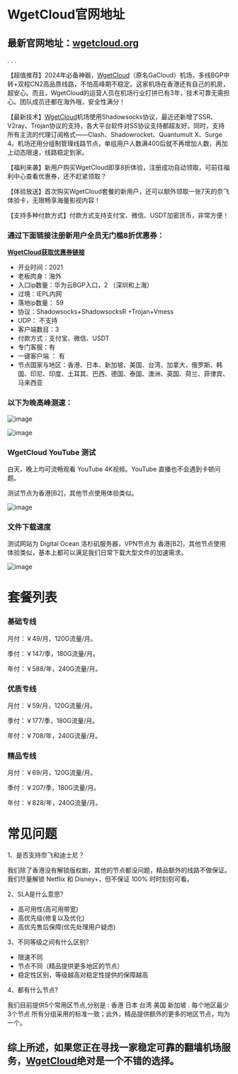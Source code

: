 # WgetCloud官网地址  

## 最新官网地址：[wgetcloud.org](https://invite.wgetcloud.ltd/auth/register?code=jll8)

.
.
.

【超值推荐】2024年必备神器，[WgetCloud](https://invite.wgetcloud.ltd/auth/register?code=jll8)（原名GaCloud）机场，多线BGP中转+双程CN2高品质线路，不怕高峰期不稳定。这家机场在香港还有自己的机房，超安心。而且，WgetCloud的运营人员在机场行业打拼已有3年，技术可靠无需担心。团队成员还都在海外哦，安全性满分！

【最新技术】[WgetCloud](https://invite.wgetcloud.ltd/auth/register?code=jll8)机场使用Shadowsocks协议，最近还新增了SSR、V2ray、Trojan协议的支持，各大平台软件对SS协议支持都超友好。同时，支持所有主流的代理订阅格式——Clash、Shadowrocket、Quantumult X、Surge 4。机场还用分组制管理线路节点，单组用户人数满400后就不再增加人数，再加上动态限速，线路稳定到家。

【福利来袭】新用户购买WgetCloud即享8折体验，注册成功自动领取，可前往福利中心查看优惠券，还不赶紧领取？

【体验放送】首次购买WgetCloud套餐的新用户，还可以额外领取一张7天的奈飞体验卡，无限畅享海量影视内容！

【支持多种付款方式】付款方式支持支付宝、微信、USDT加密货币，非常方便！

### 通过下面链接注册新用户全员无门槛8折优惠券：

**[WgetCloud获取优惠券链接](https://invite.wgetcloud.ltd/auth/register?code=jll8)**

* 开业时间：2021
* 老板肉身：海外
* 入口ip数量：华为云BGP入口，2 （深圳和上海）
* 过境：IEPL内网
* 落地ip数量： 59
* 协议：Shadowsocks+ShadowsocksR +Trojan+Vmess
* UDP： 不支持
* 客户端数目：3
* 付款方式：支付宝、微信、USDT
* 专门客服：有
* 一键客户端 ： 有
* 节点国家与地区：香港、日本、新加坡、美国、台湾、加拿大、俄罗斯、韩国、印尼、印度、土耳其、巴西、德国、泰国、澳洲、英国、荷兰、菲律宾、马来西亚

### 以下为晚高峰测速：

![image](https://user-images.githubusercontent.com/54033249/223009010-33a74bb7-93f5-44e4-bbde-8b21c588e0d1.png)


![image](https://user-images.githubusercontent.com/54033249/223009030-0f938259-278d-4b2b-b583-60c4ebf5434d.png)


### WgetCloud YouTube 测试

白天、晚上均可流畅观看 YouTube 4K视频。YouTube 直播也不会遇到卡顿问题。

测试节点为香港[B2]，其他节点使用体验类似。

![image](https://user-images.githubusercontent.com/54033249/223009065-6bfa54fb-128c-42e1-b537-1f37a9b187ee.png)



### 文件下载速度

测试网站为 Digital Ocean 洛杉矶服务器，VPN节点为 香港[B2]，其他节点使用体验类似，基本上都可以满足我们日常下载大型文件的加速需求。

![image](https://user-images.githubusercontent.com/54033249/223009076-bfeeafdb-71d7-4177-8db7-2b44e218485e.png)

# 套餐列表

### 基础专线

月付：￥49/月，120G流量/月。

季付：￥147/季，180G流量/月。

年付：￥588/年，240G流量/月。

### 优质专线

月付：￥59/月，120G流量/月。

季付：￥177/季，180G流量/月。

年付：￥708/年，240G流量/月。

### 精品专线

月付：￥69/月，120G流量/月。

季付：￥207/季，180G流量/月。

年付：￥828/年，240G流量/月。


# 常见问题
1、是否支持奈飞和迪士尼？

我们除了香港没有解锁版权剧，其他的节点都没问题，精品额外的线路不做保证。我们尽量解锁 Netflix 和 Disney+，但不保证 100% 时时刻刻可看。

2、SLA是什么意思?

* 高可用性(高可用带宽)
* 高优先级(修复以及优化)
* 高优先售后保障(优先处理用户疑虑)

3、不同等级之间有什么区别?

* 限速不同
* 节点不同（精品提供更多地区的节点）
* 稳定性区别，等级越高对稳定性提供的保障越高

4、都有什么节点?

我们目前提供5个常用区节点,分别是 : 香港 日本 台湾 美国 新加坡 . 每个地区最少 3个节点 所有分组采用的标准一致；此外，精品提供额外的更多的地区节点，均为一个。

## 综上所述，如果您正在寻找一家稳定可靠的翻墙机场服务，[WgetCloud](https://invite.wgetcloud.ltd/auth/register?code=jll8)绝对是一个不错的选择。
